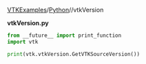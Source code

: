 [VTKExamples](Home)/[Python](Python)//vtkVersion

**vtkVersion.py**
```python
from __future__ import print_function
import vtk

print(vtk.vtkVersion.GetVTKSourceVersion())
```

